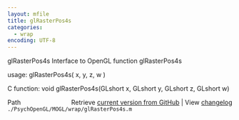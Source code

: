 ```yaml
---
layout: mfile
title: glRasterPos4s
categories:
  - wrap
encoding: UTF-8
---
```


glRasterPos4s  Interface to OpenGL function glRasterPos4s

usage:  glRasterPos4s( x, y, z, w )

C function:  void glRasterPos4s(GLshort x, GLshort y, GLshort z, GLshort w)


<div class="code_header" style="text-align:right;">
  <span style="float:left;">Path&nbsp;&nbsp;</span> <span class="counter">Retrieve <a href=
  "https://raw.github.com/Psychtoolbox-3/Psychtoolbox-3/beta/./PsychOpenGL/MOGL/wrap/glRasterPos4s.m">current version from GitHub</a> | View <a href=
  "https://github.com/Psychtoolbox-3/Psychtoolbox-3/commits/beta/./PsychOpenGL/MOGL/wrap/glRasterPos4s.m">changelog</a></span>
</div>
<div class="code">
  <code>./PsychOpenGL/MOGL/wrap/glRasterPos4s.m</code>
</div>
